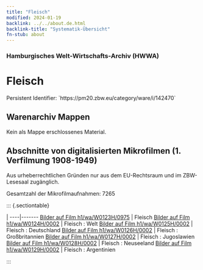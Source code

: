 ```yaml
---
title: "Fleisch"
modified: 2024-01-19
backlink: ../../about.de.html
backlink-title: "Systematik-Übersicht"
fn-stub: about
---
```


### Hamburgisches Welt-Wirtschafts-Archiv (HWWA)

# Fleisch

<div class="hint">Persistent Identifier: `https://pm20.zbw.eu/category/ware/i/142470`</div>







## Warenarchiv Mappen





Kein als Mappe erschlossenes Material.



<a id="filmsections" />

## Abschnitte von digitalisierten Mikrofilmen (1. Verfilmung 1908-1949)

<p>Aus urheberrechtlichen Gründen nur aus dem EU-Rechtsraum und im ZBW-Lesesaal zugänglich.</p>


<p>Gesamtzahl der Mikrofilmaufnahmen: 7265</p>





::: {.sectiontable}

 | 
----|-------
<a class="btn" href="https://pm20.zbw.eu/film/h1/wa/W0123H/0975" rel="nofollow">Bilder auf Film h1/wa/W0123H/0975</a> | Fleisch
<a class="btn" href="https://pm20.zbw.eu/film/h1/wa/W0124H/0002" rel="nofollow">Bilder auf Film h1/wa/W0124H/0002</a> | Fleisch : Welt
<a class="btn" href="https://pm20.zbw.eu/film/h1/wa/W0125H/0002" rel="nofollow">Bilder auf Film h1/wa/W0125H/0002</a> | Fleisch : Deutschland
<a class="btn" href="https://pm20.zbw.eu/film/h1/wa/W0126H/0002" rel="nofollow">Bilder auf Film h1/wa/W0126H/0002</a> | Fleisch : Großbritannien
<a class="btn" href="https://pm20.zbw.eu/film/h1/wa/W0127H/0002" rel="nofollow">Bilder auf Film h1/wa/W0127H/0002</a> | Fleisch : Jugoslawien
<a class="btn" href="https://pm20.zbw.eu/film/h1/wa/W0128H/0002" rel="nofollow">Bilder auf Film h1/wa/W0128H/0002</a> | Fleisch : Neuseeland
<a class="btn" href="https://pm20.zbw.eu/film/h1/wa/W0129H/0002" rel="nofollow">Bilder auf Film h1/wa/W0129H/0002</a> | Fleisch : Argentinien


:::
















